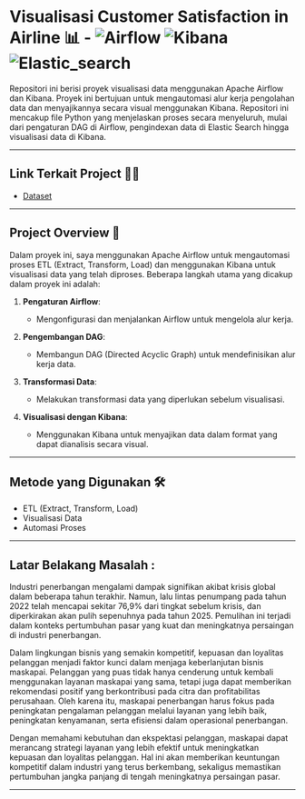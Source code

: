 # Visualisasi Customer Satisfaction in Airline 📊 - ![Airflow](https://img.shields.io/badge/Airflow-17B3A3?style=for-the-badge&logo=Apache-Airflow&logoColor=white) ![Kibana](https://img.shields.io/badge/Kibana-005571?style=for-the-badge&logo=Kibana&logoColor=white) ![Elastic_search](https://img.shields.io/badge/Elastic_Search-005571?style=for-the-badge&logo=elasticsearch&logoColor=white)

Repositori ini berisi proyek visualisasi data menggunakan Apache Airflow dan Kibana. Proyek ini bertujuan untuk mengautomasi alur kerja pengolahan data dan menyajikannya secara visual menggunakan Kibana. Repositori ini mencakup file Python yang menjelaskan proses secara menyeluruh, mulai dari pengaturan DAG di Airflow, pengindexan data di Elastic Search hingga visualisasi data di Kibana.

---
## Link Terkait Project ⛓️‍💥

- [Dataset](https://www.kaggle.com/datasets/yakhyojon/customer-satisfaction-in-airline)

---
## Project Overview 📝

Dalam proyek ini, saya menggunakan Apache Airflow untuk mengautomasi proses ETL (Extract, Transform, Load) dan menggunakan Kibana untuk visualisasi data yang telah diproses. Beberapa langkah utama yang dicakup dalam proyek ini adalah:

1. **Pengaturan Airflow**:
    - Mengonfigurasi dan menjalankan Airflow untuk mengelola alur kerja.

2. **Pengembangan DAG**:
    - Membangun DAG (Directed Acyclic Graph) untuk mendefinisikan alur kerja data.

3. **Transformasi Data**:
    - Melakukan transformasi data yang diperlukan sebelum visualisasi.

4. **Visualisasi dengan Kibana**:
    - Menggunakan Kibana untuk menyajikan data dalam format yang dapat dianalisis secara visual.

---
## Metode yang Digunakan 🛠️

- ETL (Extract, Transform, Load)
- Visualisasi Data
- Automasi Proses

---
## Latar Belakang Masalah :
Industri penerbangan mengalami dampak signifikan akibat krisis global dalam beberapa tahun terakhir. Namun, lalu lintas penumpang pada tahun 2022 telah mencapai sekitar 76,9% dari tingkat sebelum krisis, dan diperkirakan akan pulih sepenuhnya pada tahun 2025. Pemulihan ini terjadi dalam konteks pertumbuhan pasar yang kuat dan meningkatnya persaingan di industri penerbangan.

Dalam lingkungan bisnis yang semakin kompetitif, kepuasan dan loyalitas pelanggan menjadi faktor kunci dalam menjaga keberlanjutan bisnis maskapai. Pelanggan yang puas tidak hanya cenderung untuk kembali menggunakan layanan maskapai yang sama, tetapi juga dapat memberikan rekomendasi positif yang berkontribusi pada citra dan profitabilitas perusahaan. Oleh karena itu, maskapai penerbangan harus fokus pada peningkatan pengalaman pelanggan melalui layanan yang lebih baik, peningkatan kenyamanan, serta efisiensi dalam operasional penerbangan.

Dengan memahami kebutuhan dan ekspektasi pelanggan, maskapai dapat merancang strategi layanan yang lebih efektif untuk meningkatkan kepuasan dan loyalitas pelanggan. Hal ini akan memberikan keuntungan kompetitif dalam industri yang terus berkembang, sekaligus memastikan pertumbuhan jangka panjang di tengah meningkatnya persaingan pasar.

---

